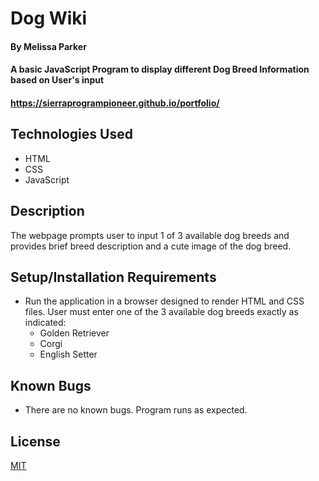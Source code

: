 # Dog Wiki

#### By Melissa Parker

#### A basic JavaScript Program to display different Dog Breed Information based on User's input

#### https://sierraprogrampioneer.github.io/portfolio/

## Technologies Used 

* HTML
*  CSS
*  JavaScript

## Description

The webpage prompts user to input 1 of 3 available dog breeds and provides brief breed description and a cute image of the dog breed.

## Setup/Installation Requirements

* Run the application in a browser designed to render HTML and CSS files.  User must enter one of the 3 available dog breeds exactly as indicated:
  * Golden Retriever
  * Corgi
  * English Setter

## Known Bugs

* There are no known bugs.  Program runs as expected.

## License

[MIT](https://choosealicense.com/licenses/mit/)
